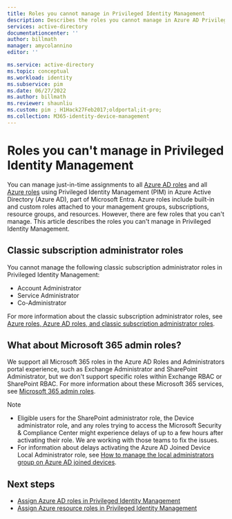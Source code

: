 ```yaml
---
title: Roles you cannot manage in Privileged Identity Management
description: Describes the roles you cannot manage in Azure AD Privileged Identity Management (PIM).
services: active-directory
documentationcenter: ''
author: billmath
manager: amycolannino
editor: ''

ms.service: active-directory
ms.topic: conceptual
ms.workload: identity
ms.subservice: pim
ms.date: 06/27/2022
ms.author: billmath
ms.reviewer: shaunliu
ms.custom: pim ; H1Hack27Feb2017;oldportal;it-pro;
ms.collection: M365-identity-device-management
---
```


# Roles you can't manage in Privileged Identity Management

You can manage just-in-time assignments to all [Azure AD roles](../roles/permissions-reference.md) and all [Azure roles](../../role-based-access-control/built-in-roles.md) using Privileged Identity Management (PIM) in Azure Active Directory (Azure AD), part of Microsoft Entra. Azure roles include built-in and custom roles attached to your management groups, subscriptions, resource groups, and resources. However, there are few roles that you can't manage. This article describes the roles you can't manage in Privileged Identity Management.

## Classic subscription administrator roles

You cannot manage the following classic subscription administrator roles in Privileged Identity Management:

- Account Administrator
- Service Administrator
- Co-Administrator

For more information about the classic subscription administrator roles, see [Azure roles, Azure AD roles, and classic subscription administrator roles](../../role-based-access-control/rbac-and-directory-admin-roles.md).

## What about Microsoft 365 admin roles?

We support all Microsoft 365 roles in the Azure AD Roles and Administrators portal experience, such as Exchange Administrator and SharePoint Administrator, but we don't support specific roles within Exchange RBAC or SharePoint RBAC. For more information about these Microsoft 365 services, see [Microsoft 365 admin roles](/office365/admin/add-users/about-admin-roles).

> [!NOTE]
> - Eligible users for the SharePoint administrator role, the Device administrator role, and any roles trying to access the Microsoft Security & Compliance Center might experience delays of up to a few hours after activating their role. We are working with those teams to fix the issues.
> - For information about delays activating the Azure AD Joined Device Local Administrator role, see [How to manage the local administrators group on Azure AD joined devices](../devices/assign-local-admin.md#manage-the-azure-ad-joined-device-local-administrator-role).

## Next steps

- [Assign Azure AD roles in Privileged Identity Management](pim-how-to-add-role-to-user.md)
- [Assign Azure resource roles in Privileged Identity Management](pim-resource-roles-assign-roles.md)
